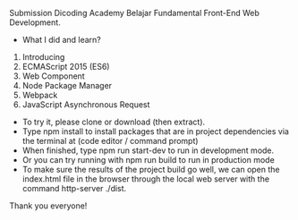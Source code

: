 Submission Dicoding Academy Belajar Fundamental Front-End Web Development.

- What I did and learn?

1. Introducing
2. ECMAScript 2015 (ES6)
3. Web Component
4. Node Package Manager
5. Webpack
6. JavaScript Asynchronous Request

- To try it, please clone or download (then extract).
- Type npm install to install packages that are in project dependencies via the terminal at (code editor / command prompt)
- When finished, type npm run start-dev to run in development mode.
- Or you can try running with npm run build to run in production mode
- To make sure the results of the project build go well, we can open the index.html file in the browser through the local web server with the command http-server ./dist.

Thank you everyone!
